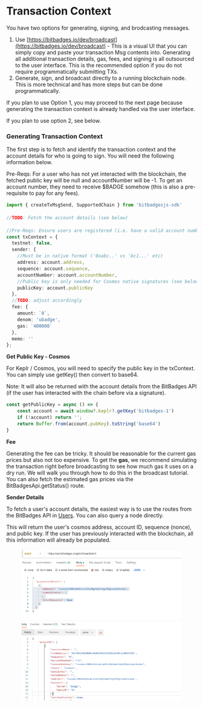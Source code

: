 # Transaction Context

You have two options for generating, signing, and brodcasting messages.

1. Use [https://bitbadges.io/dev/broadcast](https://bitbadges.io/dev/broadcast) - This is a visual UI that you can simply copy and paste your transaction Msg contents into. Generating all additional transaction details, gas, fees, and signing is all outsourced to the user interface. This is the recommended option if you do not require programmatically submitting TXs.
2. Generate, sign, and broadcast directly to a running blockchain node. This is more technical and has more steps but can be done programmatically.

If you plan to use Option 1, you may proceed to the next page because generating the transaction context is already handled via the user interface.

If you plan to use option 2, see below.

### Generating Transaction Context

The first step is to fetch and identify the transaction context and the account details for who is going to sign. You will need the following information below.

Pre-Reqs: For a user who has not yet interacted with the blockchain, the fetched public key will be null and accountNumber will be -1. To get an account number, they need to receive $BADGE somehow (this is also a pre-requisite to pay for any fees).

```typescript
import { createTxMsgSend, SupportedChain } from 'bitbadgesjs-sdk'

//TODO: Fetch the account details (see below)

//Pre-Reqs: Ensure users are registered (i.e. have a valid account number) or else this will fail
const txContext = {
  testnet: false,
  sender: {
    //Must be in native format ('0xabc..' vs 'bc1...' etc)
    address: account.address,
    sequence: account.sequence,
    accountNumber: account.accountNumber,
    //Public key is only needed for Cosmos native signatures (see below). '' if non-Cosmos
    publicKey: account.publicKey
  }, 
  //TODO: adjust accordingly
  fee: {
    amount: `0`,
    denom: 'ubadge',
    gas: `400000`
  },
  memo: ''
};
```



**Get Public Key - Cosmos**

For Keplr / Cosmos, you will need to specify the public key in the txContext. You can simply use getKey() then convert to base64.&#x20;

Note: It will also be returned with the account details from the BitBadges API (if the user has interacted with the chain before via a signature).

```typescript
const getPublicKey = async () => {
    const account = await window?.keplr?.getKey('bitbadges-1')
    if (!account) return '';
    return Buffer.from(account.pubKey).toString('base64')
}
```

**Fee**

Generating the fee can be tricky. It should be reasonable for the current gas prices but also not too expensive. To get the **gas**, we recommend simulating the transaction right before broadcasting to see how much gas it uses on a dry run. We will walk you through how to do this in the broadcast tutorial. You can also fetch the estimated gas prices via the BitBadgesApi.getStatus() route.

**Sender Details**

To fetch a user's account details, the easiest way is to use the routes from the BitBadges API in [Users](broken-reference/). You can also query a node directly.&#x20;

This will return the user's cosmos address, account ID, sequence (nonce), and public key. If the user has previously interacted with the blockchain, all this information will already be populated.

<figure><img src="../../.gitbook/assets/image (15).png" alt=""><figcaption></figcaption></figure>
